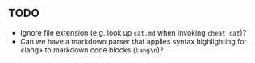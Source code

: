TODO
----
* Ignore file extension (e.g. look up `cat.md` when invoking `cheat cat`)?
* Can we have a markdown parser that applies syntax highlighting for «lang»
  to markdown code blocks (```lang\n```)?
